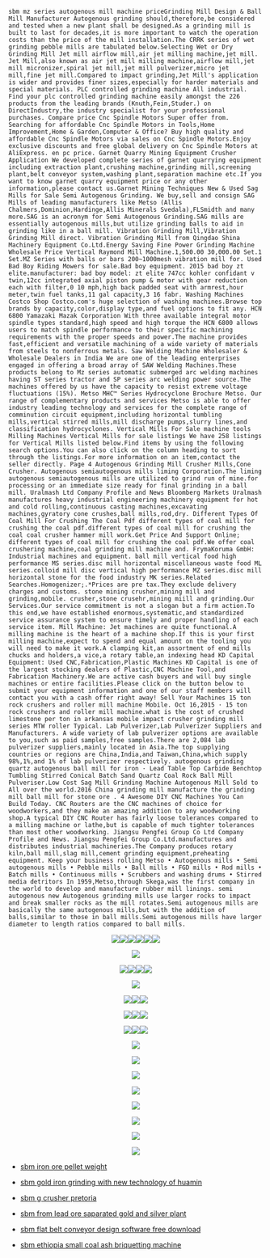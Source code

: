 
```
sbm mz series autogenous mill machine priceGrinding Mill Design & Ball Mill Manufacturer Autogenous grinding should,therefore,be considered and tested when a new plant shall be designed.As a grinding mill is built to last for decades,it is more important to watch the operation costs than the price of the mill installation.The CRRK series of wet grinding pebble mills are tabulated below.Selecting Wet or Dry Grinding Mill Jet mill airflow mill,air jet milling machine,jet mill. Jet Mill,also known as air jet mill milling machine,airflow mill,jet mill micronizer,spiral jet mill,jet mill pulverizer,micro jet mill,fine jet mill.Compared to impact grinding,Jet Mill's application is wider and provides finer sizes,especially for harder materials and special materials. PLC controlled grinding machine All industrial. Find your plc controlled grinding machine easily amongst the 226 products from the leading brands (Knuth,Fein,Studer.) on DirectIndustry,the industry specialist for your professional purchases. Compare price Cnc Spindle Motors Super offer from. Searching for affordable Cnc Spindle Motors in Tools,Home Improvement,Home & Garden,Computer & Office? Buy high quality and affordable Cnc Spindle Motors via sales on Cnc Spindle Motors.Enjoy exclusive discounts and free global delivery on Cnc Spindle Motors at AliExpress. en pc price. Garnet Quarry Mining Equipment Crusher Application We developed complete series of garnet quarrying equipment including extraction plant,crushing machine,grinding mill,screening plant,belt conveyor system,washing plant,separation machine etc.If you want to know garnet quarry equipment price or any other information,please contact us.Garnet Mining Techniques New & Used Sag Mills for Sale Semi Autogenous Grinding. We buy,sell and consign SAG Mills of leading manufacturers like Metso (Allis Chalmers,Dominion,Hardinge,Allis Minerals Svedala),FLSmidth and many more.SAG is an acronym for Semi Autogenous Grinding.SAG mills are essentially autogenous mills,but utilize grinding balls to aid in grinding like in a ball mill. Vibration Grinding Mill,Vibration Grinding Mill direct. Vibration Grinding Mill from Qingdao Shina Machinery Equipment Co.Ltd.Energy Saving Fine Power Grinding Machine Wholesale Price Vertical Raymond Mill Machine.1,500.00 30,000.00 Set.1 Set.MZ Series with balls or bars 200~1000mesh vibration mill for. Used Bad Boy Riding Mowers for sale.Bad boy equipment. 2015 bad boy zt elite.manufacturer: bad boy model: zt elite 747cc kohler confidant v twin,12cc integrated axial piston pump & motor with gear reduction each with filter,0 10 mph,high back padded seat with armrest,hour meter,twin fuel tanks,11 gal capacity,3 16 fabr. Washing Machines Costco Shop Costco.com's huge selection of washing machines.Browse top brands by capacity,color,display type,and fuel options to fit any. HCN 6800 Yamazaki Mazak Corporation With three available integral motor spindle types standard,high speed and high torque the HCN 6800 allows users to match spindle performance to their specific machining requirements with the proper speeds and power.The machine provides fast,efficient and versatile machining of a wide variety of materials from steels to nonferrous metals. Saw Welding Machine Wholesaler & Wholesale Dealers in India We are one of the leading enterprises engaged in offering a broad array of SAW Welding Machines.These products belong to Mz series automatic submerged arc welding machines having ST series tractor and SP series arc welding power source.The machines offered by us have the capacity to resist extreme voltage fluctuations (15%). Metso MHC™ Series Hydrocyclone Brochure Metso. Our range of complementary products and services Metso is able to offer industry leading technology and services for the complete range of comminution circuit equipment,including horizontal tumbling mills,vertical stirred mills,mill discharge pumps,slurry lines,and classification hydrocyclones. Vertical Mills For Sale machine tools Milling Machines Vertical Mills for sale listings We have 258 listings for Vertical Mills listed below.Find items by using the following search options.You can also click on the column heading to sort through the listings.For more information on an item,contact the seller directly. Page 4 Autogenous Grinding Mill Crusher Mills,Cone Crusher. Autogenous semiautogenous mills liming Corporation.The liming autogenous semiautogenous mills are utilized to grind run of mine.for processing or an immediate size ready for final grinding in a ball mill. Uralmash Ltd Company Profile and News Bloomberg Markets Uralmash manufactures heavy industrial engineering machinery equipment for hot and cold rolling,continuous casting machines,excavating machines,gyratory cone crushes,ball mills,rod,dry. Different Types Of Coal Mill For Crushing The Coal Pdf different types of coal mill for crushing the coal pdf.different types of coal mill for crushing the coal coal crusher hammer mill work.Get Price And Support Online; different types of coal mill for crushing the coal pdf.We offer coal crushering machine,coal grinding mill machine and. FrymaKoruma GmbH: Industrial machines and equipment. ball mill vertical food high performance MS series.disc mill horizontal miscellaneous waste food ML series.colloid mill disc vertical high performance MZ series.disc mill horizontal stone for the food industry MK series.Related Searches.Homogenizer;.*Prices are pre tax.They exclude delivery charges and customs. stone mining crusher,mining mill and grinding,mobile. crusher,stone crusehr,mining miill and grinding.Our Services.Our service commitment is not a slogan but a firm action.To this end,we have established enormous,systematic,and standardized service assurance system to ensure timely and proper handling of each service item. Mill Machine: Jet machines are quite functional.A milling machine is the heart of a machine shop.If this is your first milling machine,expect to spend and equal amount on the tooling you will need to make it work.A clamping kit,an assortment of end mills chucks and holders,a vice,a rotary table,an indexing head KD Capital Equipment: Used CNC,Fabrication,Plastic Machines KD Capital is one of the largest stocking dealers of Plastic,CNC Machine Tool,and Fabrication Machinery.We are active cash buyers and will buy single machines or entire facilities.Please click on the button below to submit your equipment information and one of our staff members will contact you with a cash offer right away! Sell Your Machines 15 ton rock crushers and roller mill machine Mobile. Oct 16,2015 · 15 ton rock crushers and roller mill machine.what is the cost of crushed limestone per ton in arkansas mobile impact crusher grinding mill series MTW roller Typical. Lab Pulverizer,Lab Pulverizer Suppliers and Manufacturers. A wide variety of lab pulverizer options are available to you,such as paid samples,free samples.There are 2,084 lab pulverizer suppliers,mainly located in Asia.The top supplying countries or regions are China,India,and Taiwan,China,which supply 98%,1%,and 1% of lab pulverizer respectively. autogenous grinding quartz autogenous ball mill for iron · Lead Table Top Carbide Benchtop Tumbling Stirred Conical Batch Sand Quartz Coal Rock Ball Mill Pulveriser.Low Cost Sag Mill Grinding Machine Autogenous Mill Sold to All over the world.2016 China grinding mill manufacture the grinding mill ball mill for stone ore . 4 Awesome DIY CNC Machines You Can Build Today. CNC Routers are the CNC machines of choice for woodworkers,and they make an amazing addition to any woodworking shop.A typical DIY CNC Router has fairly loose tolerances compared to a milling machine or lathe,but is capable of much tighter tolerances than most other woodworking. Jiangsu Pengfei Group Co Ltd Company Profile and News. Jiangsu Pengfei Group Co.Ltd.manufactures and distributes industrial machineries.The Company produces rotary kiln,ball mill,slag mill,cement grinding equipment,preheating equipment. Keep your business rolling Metso • Autogenous mills • Semi autogenous mills • Pebble mills • Ball mills • FGD mills • Rod mills • Batch mills • Continuous mills • Scrubbers and washing drums • Stirred media detritors In 1959,Metso,through Skega,was the first company in the world to develop and manufacture rubber mill linings. semi autogenous new Autogenous grinding mills use larger rocks to impact and break smaller rocks as the mill rotates.Semi autogenous mills are basically the same autogenous mills,but with the addition of balls,similar to those in ball mills.Semi autogenous mills have larger diameter to length ratios compared to ball mills. 
```

<div align="center">
  
<a rel="nofollow" href="https://m.shibang-china.com?f=github&k=sbm+mz+series+autogenous+mill+machine+price"><img src="https://static.shibang-china.com/en/l.png"></a><img src="https://static.shibang-china.com/en/hw.png"><a rel="nofollow" href="https://m.shibang-china.com/product/?f=github&k=sbm+mz+series+autogenous+mill+machine+price"><img src="https://static.shibang-china.com/en/p.png"></a><a rel="nofollow" href="https://m.shibang-china.com/cases/?f=github&k=sbm+mz+series+autogenous+mill+machine+price"><img src="https://static.shibang-china.com/en/c.png"></a><a rel="nofollow" href="https://m.shibang-china.com/news/?f=github&k=sbm+mz+series+autogenous+mill+machine+price"><img src="https://static.shibang-china.com/en/n.png"></a><a rel="nofollow" href="https://m.shibang-china.com?f=github&k=sbm+mz+series+autogenous+mill+machine+price"><img src="https://static.shibang-china.com/en/m.png"></a>

<a rel="nofollow" href="https://m.shibang-china.com/product/?f=github&k=sbm+mz+series+autogenous+mill+machine+price"><img src="https://static.shibang-china.com/en/b.jpg"></a>
  
<a rel="nofollow" href="https://m.shibang-china.com/solution-aggregate.html?f=github&k=sbm+mz+series+autogenous+mill+machine+price"><img src="https://static.shibang-china.com/en/a.jpg"></a><a rel="nofollow" href="https://m.shibang-china.com/solution-mine.html?f=github&k=sbm+mz+series+autogenous+mill+machine+price"><img src="https://static.shibang-china.com/en/m.jpg"></a><a rel="nofollow" href="https://m.shibang-china.com/solution-mill.html?f=github&k=sbm+mz+series+autogenous+mill+machine+price"><img src="https://static.shibang-china.com/en/g.jpg"></a><a rel="nofollow" href="https://m.shibang-china.com/solution-epc.html?f=github&k=sbm+mz+series+autogenous+mill+machine+price"><img src="https://static.shibang-china.com/en/e.jpg"></a>

<a rel="nofollow" href="https://m.shibang-china.com/product/?f=github&k=sbm+mz+series+autogenous+mill+machine+price"><img src="https://static.shibang-china.com/en/a-p.png"></a>

<a rel="nofollow" href="https://m.shibang-china.com/product/crusher/c6x.html?f=github&k=sbm+mz+series+autogenous+mill+machine+price"><img src="https://static.shibang-china.com/en/j.jpg"></a><a rel="nofollow" href="https://m.shibang-china.com/product/crusher/ci5x.html?f=github&k=sbm+mz+series+autogenous+mill+machine+price"><img src="https://static.shibang-china.com/en/i.jpg"></a><a rel="nofollow" href="https://m.shibang-china.com/product/crusher/hst.html?f=github&k=sbm+mz+series+autogenous+mill+machine+price"><img src="https://static.shibang-china.com/en/c.jpg"></a>

<a rel="nofollow" href="https://m.shibang-china.com/product/mill/mtw.html?f=github&k=sbm+mz+series+autogenous+mill+machine+price"><img src="https://static.shibang-china.com/en/mtw.jpg"></a><a rel="nofollow" href="https://m.shibang-china.com/product/mill/scm.html?f=github&k=sbm+mz+series+autogenous+mill+machine+price"><img src="https://static.shibang-china.com/en/scm.jpg"></a><a rel="nofollow" href="https://m.shibang-china.com/product/mill/lm.html?f=github&k=sbm+mz+series+autogenous+mill+machine+price"><img src="https://static.shibang-china.com/en/lm.jpg"></a>

<a rel="nofollow" href="https://m.shibang-china.com/product/sand/vsi6x.html?f=github&k=sbm+mz+series+autogenous+mill+machine+price"><img src="https://static.shibang-china.com/en/6x.jpg"></a><a rel="nofollow" href="https://m.shibang-china.com/product/sand/vu.html?f=github&k=sbm+mz+series+autogenous+mill+machine+price"><img src="https://static.shibang-china.com/en/vu.jpg"></a><a rel="nofollow" href="https://m.shibang-china.com/product/mobile/klun.html?f=github&k=sbm+mz+series+autogenous+mill+machine+price"><img src="https://static.shibang-china.com/en/k.jpg"></a>

<a rel="nofollow" href="https://m.shibang-china.com/cases/?f=github&k=sbm+mz+series+autogenous+mill+machine+price"><img src="https://static.shibang-china.com/en/case.png"></a>

<a rel="nofollow" href="https://m.shibang-china.com/cases/aggregate/202.html?f=github&k=sbm+mz+series+autogenous+mill+machine+price"><img src="https://static.shibang-china.com/en/c-1.jpg"></a>

<a rel="nofollow" href="https://m.shibang-china.com/cases/aggregate/203.html?f=github&k=sbm+mz+series+autogenous+mill+machine+price"><img src="https://static.shibang-china.com/en/c-2.jpg"></a>

<a rel="nofollow" href="https://m.shibang-china.com/cases/mill/123.html?f=github&k=sbm+mz+series+autogenous+mill+machine+price"><img src="https://static.shibang-china.com/en/c-3.jpg"></a>

<a rel="nofollow" href="https://m.shibang-china.com/contact_us.html?f=github&k=sbm+mz+series+autogenous+mill+machine+price"><img src="https://static.shibang-china.com/en/contact.png"></a>

<a rel="nofollow" href="https://swt.shibang-china.com/?f=github&k=sbm+mz+series+autogenous+mill+machine+price"><img src="https://static.shibang-china.com/en/chat.png"></a>

<a rel="nofollow" href="https://whatsapp.shibangsoft.com/WhatsApp.php?f=github&k=sbm+mz+series+autogenous+mill+machine+price"><img src="https://static.shibang-china.com/en/whatsapp.png"></a>

<a rel="nofollow" href="https://m.shibang-china.com/?f=github&k=sbm+mz+series+autogenous+mill+machine+price"><img src="https://static.shibang-china.com/en/website.png"></a>

</div>


* [sbm iron ore pellet weight](sbm%20iron%20ore%20pellet%20weight.md)

* [sbm gold iron grinding with new technology of huamin](sbm%20gold%20iron%20grinding%20with%20new%20technology%20of%20huamin.md)

* [sbm g crusher pretoria](sbm%20g%20crusher%20pretoria.md)

* [sbm from lead ore saparated gold and silver plant](sbm%20from%20lead%20ore%20saparated%20gold%20and%20silver%20plant.md)

* [sbm flat belt conveyor design software free download](sbm%20flat%20belt%20conveyor%20design%20software%20free%20download.md)

* [sbm ethiopia small coal ash briquetting machine](sbm%20ethiopia%20small%20coal%20ash%20briquetting%20machine.md)